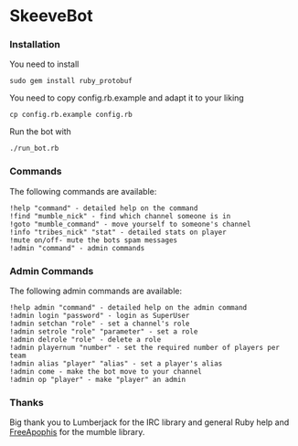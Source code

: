 SkeeveBot
=========

### Installation ###

You need to install

	sudo gem install ruby_protobuf

You need to copy config.rb.example and adapt it to your liking
	
	cp config.rb.example config.rb

Run the bot with

	./run_bot.rb

### Commands ###

The following commands are available:

	!help "command" - detailed help on the command
	!find "mumble_nick" - find which channel someone is in
	!goto "mumble_command" - move yourself to someone's channel
	!info "tribes_nick" "stat" - detailed stats on player
	!mute on/off- mute the bots spam messages
	!admin "command" - admin commands

### Admin Commands ###

The following admin commands are available:

	!help admin "command" - detailed help on the admin command
	!admin login "password" - login as SuperUser
	!admin setchan "role" - set a channel's role
	!admin setrole "role" "parameter" - set a role
	!admin delrole "role" - delete a role
	!admin playernum "number" - set the required number of players per team
	!admin alias "player" "alias" - set a player's alias
	!admin come - make the bot move to your channel
	!admin op "player" - make "player" an admin

### Thanks ###

Big thank you to Lumberjack for the IRC library and general Ruby help and [FreeApophis](https://github.com/FreeApophis) for the mumble library.
